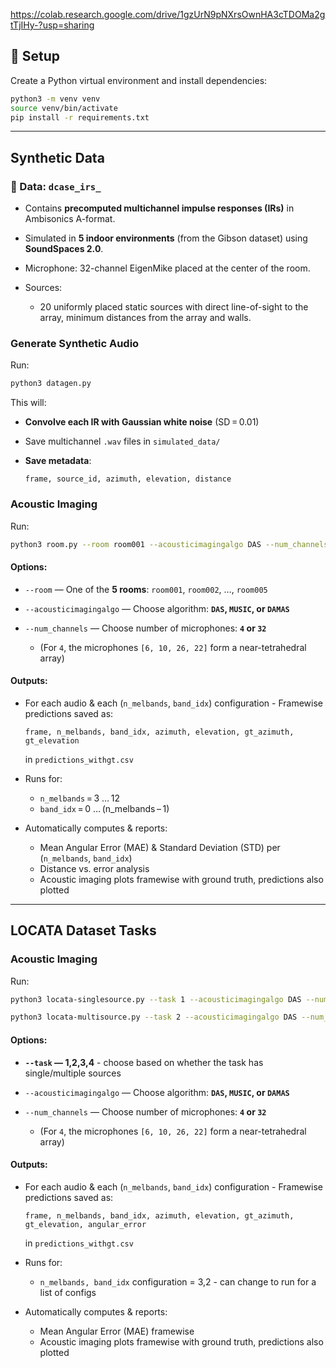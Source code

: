 https://colab.research.google.com/drive/1gzUrN9pNXrsOwnHA3cTDOMa2gtTjIHy-?usp=sharing

## 🚀 Setup

Create a Python virtual environment and install dependencies:

```bash
python3 -m venv venv
source venv/bin/activate
pip install -r requirements.txt
```

---

## Synthetic Data

### 📂 Data: `dcase_irs_`

* Contains **precomputed multichannel impulse responses (IRs)** in Ambisonics A-format.
* Simulated in **5 indoor environments** (from the Gibson dataset) using **SoundSpaces 2.0**.
* Microphone: 32-channel EigenMike placed at the center of the room.
* Sources:

  * 20 uniformly placed static sources with direct line-of-sight to the array, minimum distances from the array and walls.

### Generate Synthetic Audio

Run:

```bash
python3 datagen.py
```

This will:

* **Convolve each IR with Gaussian white noise** (SD = 0.01)
* Save multichannel `.wav` files in `simulated_data/`
* **Save metadata**:

  ```csv
  frame, source_id, azimuth, elevation, distance
  ```


### Acoustic Imaging

Run:

```bash
python3 room.py --room room001 --acousticimagingalgo DAS --num_channels 32
```

#### Options:

* `--room` — One of the **5 rooms**:
  `room001`, `room002`, …, `room005`
* `--acousticimagingalgo` — Choose algorithm:
  **`DAS`, `MUSIC`, or `DAMAS`**
* `--num_channels` — Choose number of microphones:
  **`4` or `32`**

  * (For `4`, the microphones `[6, 10, 26, 22]` form a near-tetrahedral array)

#### Outputs: 

* For each audio & each (`n_melbands`, `band_idx`) configuration - Framewise predictions saved as:

  ```csv
  frame, n_melbands, band_idx, azimuth, elevation, gt_azimuth, gt_elevation
  ```

  in `predictions_withgt.csv`

* Runs for:

  * `n_melbands` = 3 … 12
  * `band_idx` = 0 … (n\_melbands – 1)

* Automatically computes & reports:

  * Mean Angular Error (MAE) & Standard Deviation (STD) per (`n_melbands`, `band_idx`)
  * Distance vs. error analysis
  * Acoustic imaging plots framewise with ground truth, predictions also plotted

---
## LOCATA Dataset Tasks 

### Acoustic Imaging
Run:

```bash
python3 locata-singlesource.py --task 1 --acousticimagingalgo DAS --num_channels 32

python3 locata-multisource.py --task 2 --acousticimagingalgo DAS --num_channels 32
```

#### Options:

* **`--task` — 1,2,3,4** - choose based on whether the task has single/multiple sources
* `--acousticimagingalgo` — Choose algorithm:
  **`DAS`, `MUSIC`, or `DAMAS`**
* `--num_channels` — Choose number of microphones:
  **`4` or `32`**

  * (For `4`, the microphones `[6, 10, 26, 22]` form a near-tetrahedral array)

#### Outputs: 

* For each audio & each (`n_melbands`, `band_idx`) configuration - Framewise predictions saved as:

  ```csv
  frame, n_melbands, band_idx, azimuth, elevation, gt_azimuth, gt_elevation, angular_error
  ```

  in `predictions_withgt.csv`

* Runs for:

  * `n_melbands, band_idx` configuration = 3,2  - can change to run for a list of configs

* Automatically computes & reports:

  * Mean Angular Error (MAE) framewise
  * Acoustic imaging plots framewise with ground truth, predictions also plotted

